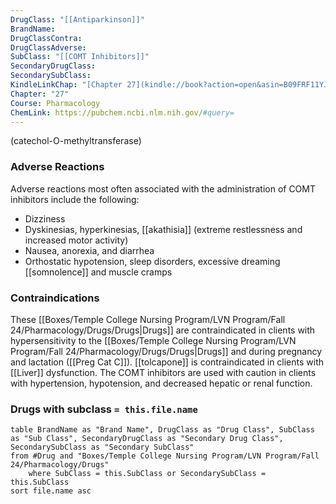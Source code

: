 ```yaml
---
DrugClass: "[[Antiparkinson]]"
BrandName: 
DrugClassContra: 
DrugClassAdverse: 
SubClass: "[[COMT Inhibitors]]"
SecondaryDrugClass: 
SecondarySubClass: 
KindleLinkChap: "[Chapter 27](kindle://book?action=open&asin=B09FRF11YJ&location=14154)"
Chapter: "27"
Course: Pharmacology
ChemLink: https://pubchem.ncbi.nlm.nih.gov/#query=
---
```

(catechol-O-methyltransferase)
### Adverse Reactions 
Adverse reactions most often associated with the administration of COMT inhibitors include the following: 
- Dizziness 
- Dyskinesias, hyperkinesias, [[akathisia]] (extreme restlessness and increased motor activity) 
- Nausea, anorexia, and diarrhea 
- Orthostatic hypotension, sleep disorders, excessive dreaming [[somnolence]] and muscle cramps

### Contraindications
These [[Boxes/Temple College Nursing Program/LVN Program/Fall 24/Pharmacology/Drugs/Drugs|Drugs]] are contraindicated in clients with hypersensitivity to the [[Boxes/Temple College Nursing Program/LVN Program/Fall 24/Pharmacology/Drugs/Drugs|Drugs]] and during pregnancy and lactation ([[Preg Cat C]]). [[tolcapone]] is contraindicated in clients with [[Liver]] dysfunction. The COMT inhibitors are used with caution in clients with hypertension, hypotension, and decreased hepatic or renal function.

### Drugs with subclass `= this.file.name`
```dataview
table BrandName as "Brand Name", DrugClass as "Drug Class", SubClass as "Sub Class", SecondaryDrugClass as "Secondary Drug Class", SecondarySubClass as "Secondary SubClass"
from #Drug and "Boxes/Temple College Nursing Program/LVN Program/Fall 24/Pharmacology/Drugs" 
	where SubClass = this.SubClass or SecondarySubClass = this.SubClass
sort file.name asc
```

